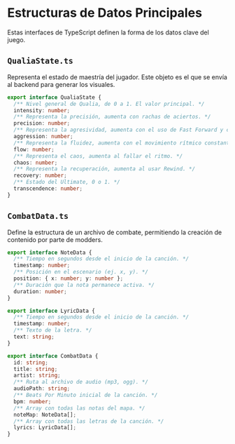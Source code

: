 # Estructuras de Datos Principales

Estas interfaces de TypeScript definen la forma de los datos clave del juego.

## `QualiaState.ts`
Representa el estado de maestría del jugador. Este objeto es el que se envía al backend para generar los visuales.

```typescript
export interface QualiaState {
  /** Nivel general de Qualia, de 0 a 1. El valor principal. */
  intensity: number;
  /** Representa la precisión, aumenta con rachas de aciertos. */
  precision: number;
  /** Representa la agresividad, aumenta con el uso de Fast Forward y combos altos. */
  aggression: number;
  /** Representa la fluidez, aumenta con el movimiento rítmico constante. */
  flow: number;
  /** Representa el caos, aumenta al fallar el ritmo. */
  chaos: number;
  /** Representa la recuperación, aumenta al usar Rewind. */
  recovery: number;
  /** Estado del Ultimate, 0 o 1. */
  transcendence: number;
}
```

## `CombatData.ts`
Define la estructura de un archivo de combate, permitiendo la creación de contenido por parte de modders.

```typescript
export interface NoteData {
  /** Tiempo en segundos desde el inicio de la canción. */
  timestamp: number;
  /** Posición en el escenario (ej. x, y). */
  position: { x: number; y: number };
  /** Duración que la nota permanece activa. */
  duration: number;
}

export interface LyricData {
  /** Tiempo en segundos desde el inicio de la canción. */
  timestamp: number;
  /** Texto de la letra. */
  text: string;
}

export interface CombatData {
  id: string;
  title: string;
  artist: string;
  /** Ruta al archivo de audio (mp3, ogg). */
  audioPath: string;
  /** Beats Por Minuto inicial de la canción. */
  bpm: number;
  /** Array con todas las notas del mapa. */
  noteMap: NoteData[];
  /** Array con todas las letras de la canción. */
  lyrics: LyricData[];
}
```
